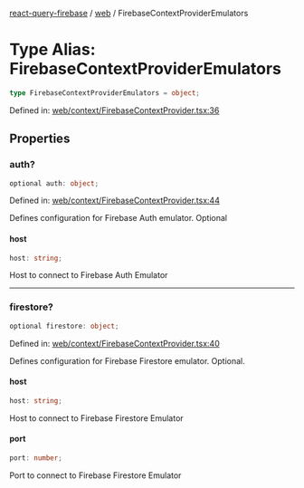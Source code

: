 [react-query-firebase](../../modules.md) / [web](../index.md) / FirebaseContextProviderEmulators

# Type Alias: FirebaseContextProviderEmulators

```ts
type FirebaseContextProviderEmulators = object;
```

Defined in: [web/context/FirebaseContextProvider.tsx:36](https://github.com/vpishuk/react-query-firebase/blob/47ed1ecd8b83d68dd4237e8eb73f6aa6dea2c1fa/web/context/FirebaseContextProvider.tsx#L36)

## Properties

### auth?

```ts
optional auth: object;
```

Defined in: [web/context/FirebaseContextProvider.tsx:44](https://github.com/vpishuk/react-query-firebase/blob/47ed1ecd8b83d68dd4237e8eb73f6aa6dea2c1fa/web/context/FirebaseContextProvider.tsx#L44)

Defines configuration for Firebase Auth emulator. Optional

#### host

```ts
host: string;
```

Host to connect to Firebase Auth Emulator

***

### firestore?

```ts
optional firestore: object;
```

Defined in: [web/context/FirebaseContextProvider.tsx:40](https://github.com/vpishuk/react-query-firebase/blob/47ed1ecd8b83d68dd4237e8eb73f6aa6dea2c1fa/web/context/FirebaseContextProvider.tsx#L40)

Defines configuration for Firebase Firestore emulator. Optional.

#### host

```ts
host: string;
```

Host to connect to Firebase Firestore Emulator

#### port

```ts
port: number;
```

Port to connect to Firebase Firestore Emulator
